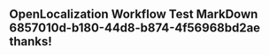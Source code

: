 <properties
ms.topic="hero-topic"
ms.test1="hero-topic"
ms.test2="test"/>

## OpenLocalization Workflow Test MarkDown 6857010d-b180-44d8-b874-4f56968bd2ae thanks!
